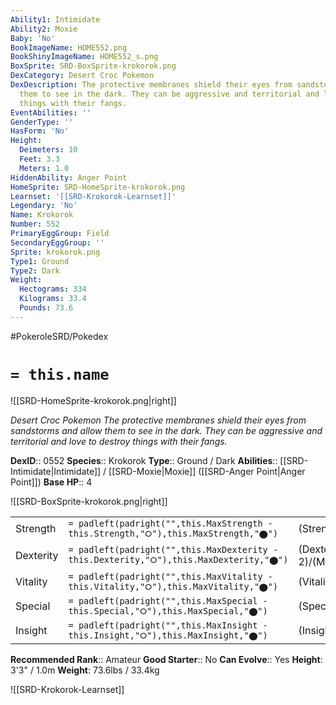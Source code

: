 ```yaml
---
Ability1: Intimidate
Ability2: Moxie
Baby: 'No'
BookImageName: HOME552.png
BookShinyImageName: HOME552_s.png
BoxSprite: SRD-BoxSprite-krokorok.png
DexCategory: Desert Croc Pokemon
DexDescription: The protective membranes shield their eyes from sandstorms and allow
  them to see in the dark. They can be aggressive and territorial and love to destroy
  things with their fangs.
EventAbilities: ''
GenderType: ''
HasForm: 'No'
Height:
  Deimeters: 10
  Feet: 3.3
  Meters: 1.0
HiddenAbility: Anger Point
HomeSprite: SRD-HomeSprite-krokorok.png
Learnset: '[[SRD-Krokorok-Learnset]]'
Legendary: 'No'
Name: Krokorok
Number: 552
PrimaryEggGroup: Field
SecondaryEggGroup: ''
Sprite: krokorok.png
Type1: Ground
Type2: Dark
Weight:
  Hectograms: 334
  Kilograms: 33.4
  Pounds: 73.6
---
```


#PokeroleSRD/Pokedex

# `= this.name`

![[SRD-HomeSprite-krokorok.png|right]]

*Desert Croc Pokemon*
*The protective membranes shield their eyes from sandstorms and allow them to see in the dark. They can be aggressive and territorial and love to destroy things with their fangs.*

**DexID**:: 0552
**Species**:: Krokorok
**Type**:: Ground / Dark
**Abilities**:: [[SRD-Intimidate|Intimidate]] / [[SRD-Moxie|Moxie]] ([[SRD-Anger Point|Anger Point]])
**Base HP**:: 4

![[SRD-BoxSprite-krokorok.png|right]]

|           |                                                                                        |                                          |
| --------- | -------------------------------------------------------------------------------------- | ---------------------------------------- |
| Strength  | `= padleft(padright("",this.MaxStrength - this.Strength,"⭘"),this.MaxStrength,"⬤")`    | (Strength::2)/(MaxStrength::5)   |
| Dexterity | `= padleft(padright("",this.MaxDexterity - this.Dexterity,"⭘"),this.MaxDexterity,"⬤")` | (Dexterity:: 2)/(MaxDexterity::5) |
| Vitality  | `= padleft(padright("",this.MaxVitality - this.Vitality,"⭘"),this.MaxVitality,"⬤")`    | (Vitality::2)/(MaxVitality::4)   |
| Special   | `= padleft(padright("",this.MaxSpecial - this.Special,"⭘"),this.MaxSpecial,"⬤")`       | (Special::2)/(MaxSpecial::4)     |
| Insight   | `= padleft(padright("",this.MaxInsight - this.Insight,"⭘"),this.MaxInsight,"⬤")`       | (Insight::2)/(MaxInsight::4)     |

**Recommended Rank**:: Amateur
**Good Starter**:: No
**Can Evolve**:: Yes
**Height**: 3'3" / 1.0m
**Weight**: 73.6lbs / 33.4kg

![[SRD-Krokorok-Learnset]]